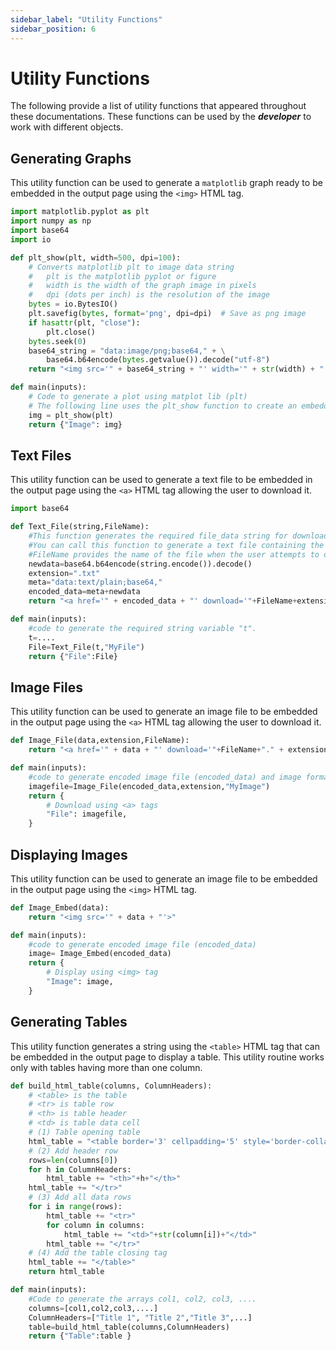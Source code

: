 ```yaml
---
sidebar_label: "Utility Functions"
sidebar_position: 6
---
```


# Utility Functions

The following provide a list of utility functions that appeared throughout these documentations. These functions can be used by the _**developer**_ to work with different objects.

## Generating Graphs

This utility function can be used to generate a `matplotlib` graph ready to be embedded in the output page using the `<img>` HTML tag.

```python
import matplotlib.pyplot as plt
import numpy as np
import base64
import io

def plt_show(plt, width=500, dpi=100):
    # Converts matplotlib plt to image data string
    #   plt is the matplotlib pyplot or figure
    #   width is the width of the graph image in pixels
    #   dpi (dots per inch) is the resolution of the image
    bytes = io.BytesIO()
    plt.savefig(bytes, format='png', dpi=dpi)  # Save as png image
    if hasattr(plt, "close"):
        plt.close()
    bytes.seek(0)
    base64_string = "data:image/png;base64," + \
        base64.b64encode(bytes.getvalue()).decode("utf-8")
    return "<img src='" + base64_string + "' width='" + str(width) + "'>"

def main(inputs):
    # Code to generate a plot using matplot lib (plt)
    # The following line uses the plt_show function to create an embeddable image
    img = plt_show(plt)
    return {"Image": img}
```

## Text Files

This utility function can be used to generate a text file to be embedded in the output page using the `<a>` HTML tag allowing the user to download it.

```python
import base64

def Text_File(string,FileName):
    #This function generates the required file_data string for download.
    #You can call this function to generate a text file containing the "string" data
    #FileName provides the name of the file when the user attempts to download it.
    newdata=base64.b64encode(string.encode()).decode()
    extension=".txt"
    meta="data:text/plain;base64,"
    encoded_data=meta+newdata
    return "<a href='" + encoded_data + "' download='"+FileName+extension+"'>Download File</a>"

def main(inputs):
    #code to generate the required string variable "t".
    t=....
    File=Text_File(t,"MyFile")
    return {"File":File}
```

## Image Files

This utility function can be used to generate an image file to be embedded in the output page using the `<a>` HTML tag allowing the user to download it.

```python
def Image_File(data,extension,FileName):
    return "<a href='" + data + "' download='"+FileName+"." + extension + "'>Download Image</a>"

def main(inputs):
    #code to generate encoded image file (encoded_data) and image format (extension).
    imagefile=Image_File(encoded_data,extension,"MyImage")
    return {
        # Download using <a> tags
        "File": imagefile,
    }
```

## Displaying Images

This utility function can be used to generate an image file to be embedded in the output page using the `<img>` HTML tag.

```python
def Image_Embed(data):
    return "<img src='" + data + "'>"

def main(inputs):
    #code to generate encoded image file (encoded_data)
    image= Image_Embed(encoded_data)
    return {
        # Display using <img> tag
        "Image": image,
    }
```

## Generating Tables

This utility function generates a string using the `<table>` HTML tag that can be embedded in the output page to display a table. This utility routine works only with tables having more than one column.

```python
def build_html_table(columns, ColumnHeaders):
    # <table> is the table
    # <tr> is table row
    # <th> is table header
    # <td> is table data cell
    # (1) Table opening table
    html_table = "<table border='3' cellpadding='5' style='border-collapse:collapse;'><tr>"
    # (2) Add header row
    rows=len(columns[0])
    for h in ColumnHeaders:
        html_table += "<th>"+h+"</th>"
    html_table += "</tr>"
    # (3) Add all data rows
    for i in range(rows):
        html_table += "<tr>"
        for column in columns:
            html_table += "<td>"+str(column[i])+"</td>"
        html_table += "</tr>"
    # (4) Add the table closing tag
    html_table += "</table>"
    return html_table

def main(inputs):
    #Code to generate the arrays col1, col2, col3, ....
    columns=[col1,col2,col3,....]
    ColumnHeaders=["Title 1", "Title 2","Title 3",...]
    table=build_html_table(columns,ColumnHeaders)
    return {"Table":table }
```
